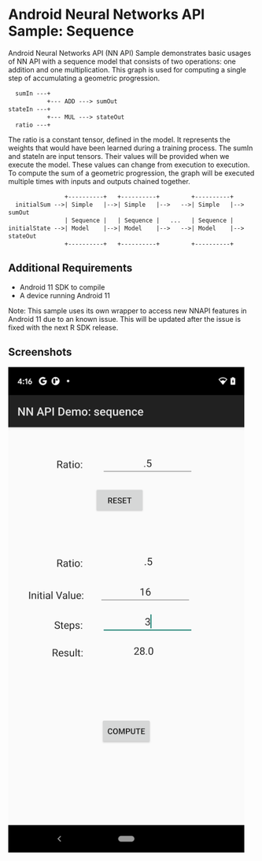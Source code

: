 # Android Neural Networks API Sample: Sequence

Android Neural Networks API (NN API) Sample demonstrates basic usages of NN API
with a sequence model that consists of two operations: one addition and one
multiplication. This graph is used for computing a single step of accumulating a
geometric progression.

```
  sumIn ---+
           +--- ADD ---> sumOut
stateIn ---+
           +--- MUL ---> stateOut
  ratio ---+
```

The ratio is a constant tensor, defined in the model. It represents the weights
that would have been learned during a training process. The sumIn and stateIn
are input tensors. Their values will be provided when we execute the model.
These values can change from execution to execution. To compute the sum of a
geometric progression, the graph will be executed multiple times with inputs and
outputs chained together.

```
                +----------+   +----------+         +----------+
  initialSum -->| Simple   |-->| Simple   |-->   -->| Simple   |--> sumOut
                | Sequence |   | Sequence |   ...   | Sequence |
initialState -->| Model    |-->| Model    |-->   -->| Model    |--> stateOut
                +----------+   +----------+         +----------+
```

## Additional Requirements

- Android 11 SDK to compile
- A device running Android 11

Note: This sample uses its own wrapper to access new NNAPI features in Android
11 due to an known issue. This will be updated after the issue is fixed with the
next R SDK release.

## Screenshots

<img src="screenshot.png" width="480">
